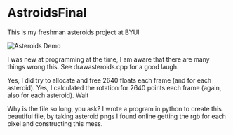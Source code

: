 # AstroidsFinal
This is my freshman asteroids project at BYUI


![Asteroids Demo](https://user-images.githubusercontent.com/41452865/66078810-fc3b4380-e51f-11e9-8119-36600a7a5e57.gif)

I was new at programming at the time, I am aware that there are many things wrong this. See drawasteroids.cpp for a good laugh. 

Yes, I did try to allocate and free 2640 floats each frame (and for each asteroid). Yes, I calculated the rotation for 2640 points each frame (again, also for each asteroid). Wait 

Why is the file so long, you ask? I wrote a program in python to create this beautiful file, by taking asteroid pngs I found online getting the rgb for each pixel and constructing this mess. 
